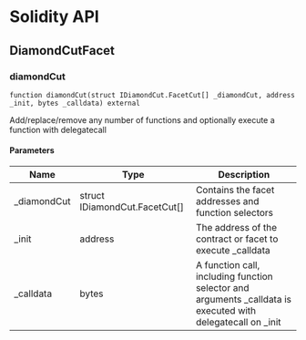 # Solidity API

## DiamondCutFacet

### diamondCut

```solidity
function diamondCut(struct IDiamondCut.FacetCut[] _diamondCut, address _init, bytes _calldata) external
```

Add/replace/remove any number of functions and optionally execute
        a function with delegatecall

#### Parameters

| Name | Type | Description |
| ---- | ---- | ----------- |
| _diamondCut | struct IDiamondCut.FacetCut[] | Contains the facet addresses and function selectors |
| _init | address | The address of the contract or facet to execute _calldata |
| _calldata | bytes | A function call, including function selector and arguments                  _calldata is executed with delegatecall on _init |

